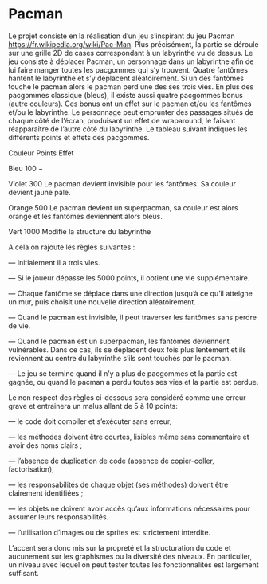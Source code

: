 # Pacman

Le projet consiste en la réalisation d’un jeu s’inspirant du jeu Pacman https://fr.wikipedia.org/wiki/Pac-Man.
Plus précisément, la partie se déroule sur une grille 2D de cases correspondant à un labyrinthe vu de dessus. Le
jeu consiste à déplacer Pacman, un personnage dans un labyrinthe afin de lui faire manger toutes les pacgommes
qui s’y trouvent. Quatre fantômes hantent le labyrinthe et s’y déplacent aléatoirement. Si un des fantômes touche le
pacman alors le pacman perd une des ses trois vies. En plus des pacgommes classique (bleus), il existe aussi quatre
pacgommes bonus (autre couleurs). Ces bonus ont un effet sur le pacman et/ou les fantômes et/ou le labyrinthe.
Le personnage peut emprunter des passages situés de chaque côté de l’écran, produisant un effet de wraparound,
le faisant réapparaître de l’autre côté du labyrinthe. Le tableau suivant indiques les différents points et effets des
pacgommes.


Couleur   Points  Effet

Bleu       100      −

Violet     300      Le pacman devient invisible pour les fantômes. Sa couleur devient jaune pâle.

Orange     500      Le pacman devient un superpacman, sa couleur est alors orange et les fantômes deviennent alors bleus.

Vert       1000     Modifie la structure du labyrinthe


A cela on rajoute les règles suivantes :

— Initialement il a trois vies.

— Si le joueur dépasse les 5000 points, il obtient une vie supplémentaire.

— Chaque fantôme se déplace dans une direction jusqu’à ce qu’il atteigne un mur, puis choisit une nouvelle
direction aléatoirement.

— Quand le pacman est invisible, il peut traverser les fantômes sans perdre de vie.

— Quand le pacman est un superpacman, les fantômes deviennent vulnérables. Dans ce cas, ils se déplacent
deux fois plus lentement et ils reviennent au centre du labyrinthe s’ils sont touchés par le pacman.

— Le jeu se termine quand il n’y a plus de pacgommes et la partie est gagnée, ou quand le pacman a perdu
toutes ses vies et la partie est perdue.


Le non respect des règles ci-dessous sera considéré comme une erreur grave et entrainera un
malus allant de 5 à 10 points:

— le code doit compiler et s’exécuter sans erreur,

— les méthodes doivent être courtes, lisibles même sans commentaire et avoir des noms clairs ;

— l’absence de duplication de code (absence de copier-coller, factorisation),

— les responsabilités de chaque objet (ses méthodes) doivent être clairement identifiées ;

— les objets ne doivent avoir accès qu’aux informations nécessaires pour assumer leurs responsabilités.

— l’utilisation d’images ou de sprites est strictement interdite.

L’accent sera donc mis sur la propreté et la structuration du code et aucunement sur les graphismes ou la
diversité des niveaux. En particulier, un niveau avec lequel on peut tester toutes les fonctionnalités est largement
suffisant.
